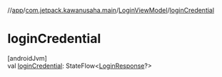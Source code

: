 //[app](../../../index.md)/[com.jetpack.kawanusaha.main](../index.md)/[LoginViewModel](index.md)/[loginCredential](login-credential.md)

# loginCredential

[androidJvm]\
val [loginCredential](login-credential.md): StateFlow&lt;[LoginResponse](../../com.jetpack.kawanusaha.data/-login-response/index.md)?&gt;
